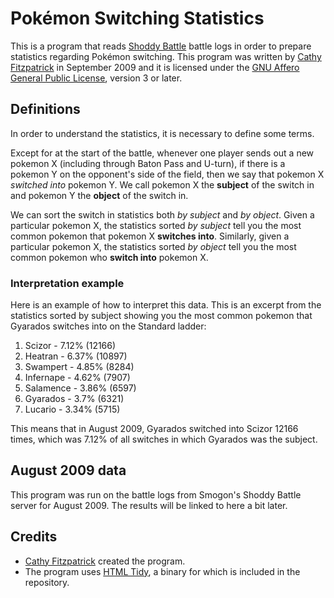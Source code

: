 # Pok&eacute;mon Switching Statistics

This is a program that reads [Shoddy Battle][] battle logs in order to prepare
statistics regarding Pok&eacute;mon switching. This program was written by
[Cathy Fitzpatrick][cathyjf] in September 2009 and it is licensed under the
[GNU Affero General Public License][agpl3], version 3 or later.

## Definitions

In order to understand the statistics, it is necessary to define some terms.

Except for at the start of the battle, whenever one player sends out a new
pokemon X (including through Baton Pass and U-turn), if there is a pokemon Y on
the opponent's side of the field, then we say that pokemon X _switched into_
pokemon Y. We call pokemon X the **subject** of the switch in and pokemon Y the
**object** of the switch in.

We can sort the switch in statistics both _by subject_ and _by object_. Given a
particular pokemon X, the statistics sorted _by subject_ tell you the most
common pokemon that pokemon X **switches into**. Similarly, given a particular
pokemon X, the statistics sorted _by object_ tell you the most common pokemon
who **switch into** pokemon X.

### Interpretation example

Here is an example of how to interpret this data. This is an excerpt from the
statistics sorted by subject showing you the most common pokemon that Gyarados
switches into on the Standard ladder:

1. Scizor - 7.12% (12166)
2. Heatran - 6.37% (10897)
3. Swampert - 4.85% (8284)
4. Infernape - 4.62% (7907)
5. Salamence - 3.86% (6597)
6. Gyarados - 3.7% (6321)
7. Lucario - 3.34% (5715)

This means that in August 2009, Gyarados switched into Scizor 12166 times,
which was 7.12% of all switches in which Gyarados was the subject.

## August 2009 data

This program was run on the battle logs from Smogon's Shoddy Battle server for
August 2009. The results will be linked to here a bit later.

## Credits

+ [Cathy Fitzpatrick][cathyjf] created the program.
+ The program uses [HTML Tidy][], a binary for which is included in the
  repository.

[Shoddy Battle]: http://pokemonlab.com
[cathyjf]: https://cathyjf.com
[agpl3]: http://www.fsf.org/licensing/licenses/agpl-3.0.html
[HTML Tidy]: http://tidy.sourceforge.net/
